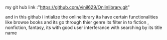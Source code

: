 my git hub link :"https://github.com/vinil629/Onlinlibrary.git"


and in this github i intialize the onlinelibrary ita have certain functionalities like browse books and its go through thier genre its filter in to fiction , nonfiction, fantasy, its with good user interferance with 
searching by its title name
